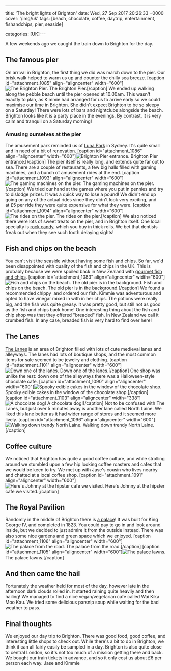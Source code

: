 ---
title: 'The bright lights of Brighton'
date: Wed, 27 Sep 2017 20:26:33 +0000
cover: '/img/uk'
tags: [beach, chocolate, coffee, daytrip, entertainment, fishandchips, pier, seaside]

categories: [UK]---

A few weekends ago we caught the train down to Brighton for the day.

The famous pier
---------------

On arrival in Brighton, the first thing we did was march down to the pier. Our brisk walk helped to warm us up and counter the chilly sea breeze. \[caption id="attachment_1085" align="aligncenter" width="600"\]![The Brighton Pier.](http://coupleofkiwis.com/wp-content/uploads/2017/09/brighton_pier-600x450.jpg) The Brighton Pier.\[/caption\] We ended up walking along the pebble beach until the pier opened at 10.00am. This wasn't exactly to plan, as Kimmie had arranged for us to arrive early so we could maximise our time in Brighton. She didn't expect Brighton to be so sleepy on a Saturday! There were lots of bars and nightclubs alongside the beach. Brighton looks like it is a party place in the evenings. By contrast, it is very calm and tranquil on a Saturday morning!

### Amusing ourselves at the pier

The amusement park reminded us of [Luna Park](https://en.wikipedia.org/wiki/Luna_Park_Sydney) in Sydney. It's quite small and in need of a bit of renovation. \[caption id="attachment_1086" align="aligncenter" width="600"\]![Brighton Pier entrance.](http://coupleofkiwis.com/wp-content/uploads/2017/09/brighton_pierentrance-600x338.jpg) Brighton Pier entrance.\[/caption\] The pier itself is really long, and extends quite far out to sea. There are a couple of restaurants, a few big halls filled with gaming machines, and a bunch of amusement rides at the end. \[caption id="attachment_1093" align="aligncenter" width="600"\]![The gaming machines on the pier.](http://coupleofkiwis.com/wp-content/uploads/2017/09/brighton_gaming-600x338.jpg) The gaming machines on the pier.\[/caption\] We tried our hand at the games where you put in pennies and try to dislodge prizes. It was a quick way to lose a pound! We didn't end up going on any of the actual rides since they didn't look very exciting, and at £5 per ride they were quite expensive for what they were. \[caption id="attachment_1094" align="aligncenter" width="600"\]![The rides on the pier.](http://coupleofkiwis.com/wp-content/uploads/2017/09/brighton_rides-600x338.jpg) The rides on the pier.\[/caption\] We also noticed there were lots of sweet treats on the pier, and in Brighton itself. One local specialty is [rock candy](https://en.wikipedia.org/wiki/Rock_(confectionery)), which you buy in thick rolls. We bet that dentists freak out when they see such tooth delaying sights!

Fish and chips on the beach
---------------------------

You can't visit the seaside without having some fish and chips. So far, we'd been disappointed with quality of the fish and chips in the UK. This is probably because we were spoiled back in New Zealand with [gourmet fish and chips](https://www.thechippery.co.nz/). \[caption id="attachment_1083" align="aligncenter" width="600"\]![Fish and chips on the beach. The old pier is in the background.](http://coupleofkiwis.com/wp-content/uploads/2017/09/brighton_fishandchips-600x338.jpg) Fish and chips on the beach. The old pier is in the background.\[/caption\] We found a recommended chippy  and ordered our fish. Kimmie was adventurous and opted to have vinegar mixed in with in her chips. The potions were really big, and the fish was quite greasy. It was pretty good, but still not as good as the fish and chips back home! One interesting thing about the fish and chip shop was that they offered "breaded" fish. In New Zealand we call it crumbed fish. In any case, breaded fish is very hard to find over here!

The Lanes
---------

[The Lanes](https://www.visitbrighton.com/shopping/the-lanes) is an area of Brighton filled with lots of cute medieval lanes and alleyways. The lanes had lots of boutique shops, and the most common items for sale seemed to be jewelry and clothing. \[caption id="attachment_1101" align="aligncenter" width="600"\]![Down one of the lanes.](http://coupleofkiwis.com/wp-content/uploads/2017/09/lanes-brighton-600x338.jpg) Down one of the lanes.\[/caption\] One shop was unlike the rest: down one of the alleyways there was a Halloween-style chocolate cafe. \[caption id="attachment_1090" align="aligncenter" width="600"\]![Spooky edible cakes in the window of the chocolate shop.](http://coupleofkiwis.com/wp-content/uploads/2017/09/brighton_chocolate-600x338.jpg) Spooky edible cakes in the window of the chocolate shop.\[/caption\] \[caption id="attachment_1103" align="aligncenter" width="338"\]![A chocolate dog!](http://coupleofkiwis.com/wp-content/uploads/2017/09/dog-choc-338x600.jpg) A chocolate dog!\[/caption\] Not to be confused with The Lanes, but just over 5 minutes away is another lane called North Laine. We liked this lane better as it had wider range of stores and it seemed more lively. \[caption id="attachment_1096" align="aligncenter" width="600"\]![Walking down trendy North Laine.](http://coupleofkiwis.com/wp-content/uploads/2017/09/brighton_laines-600x338.jpg) Walking down trendy North Laine.\[/caption\]

Coffee culture
--------------

We noticed that Brighton has quite a good coffee culture, and while strolling around we stumbled upon a few hip looking coffee roasters and cafes that we would be keen to try. We met up with Jase's cousin who lives nearby and chatted at a local coffee shop. \[caption id="attachment_1091" align="aligncenter" width="600"\]![Here's Johnny at the hipster cafe we visited.](http://coupleofkiwis.com/wp-content/uploads/2017/09/brighton_johnny-600x338.jpg) Here's Johnny at the hipster cafe we visited.\[/caption\]

The Royal Pavilion
------------------

Randomly in the middle of Brighton there is [a palace](http://brightonmuseums.org.uk/royalpavilion/)! It was built for King George IV, and completed in 1823. You could pay to go in and look around inside, but we decided to just admire it from the outside instead. There was also some nice gardens and green space which we enjoyed. \[caption id="attachment_1106" align="aligncenter" width="600"\]![The palace from the road. ](http://coupleofkiwis.com/wp-content/uploads/2017/09/palace-600x338.jpg) The palace from the road.\[/caption\] \[caption id="attachment_1105" align="aligncenter" width="600"\]![The palace lawns.](http://coupleofkiwis.com/wp-content/uploads/2017/09/palace2-600x338.jpg) The palace lawns.\[/caption\]

And then came the hail
----------------------

Fortunately the weather held for most of the day, however late in the afternoon dark clouds rolled in. It started raining quite heavily and then hailing! We managed to find a nice vegan/vegetarian cafe called Wai Kika Moo Kau. We tried some delicious parsnip soup while waiting for the bad weather to pass.

Final thoughts
--------------

We enjoyed our day trip to Brighton. There was good food, good coffee, and interesting little shops to check out. While there's a bit to do in Brighton, we think it can all fairly easily be sampled in a day. Brighton is also quite close to central London, so it's not too much of a mission getting there and back. We bought our train tickets in advance, and so it only cost us about £6 per person each way. Jase and Kimmie